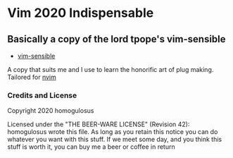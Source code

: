 # Vim 2020 Indispensable

## Basically a copy of the lord tpope's vim-sensible

* [vim-sensible][1]

A copy that suits me and I use to learn the honorific art of plug making.
Tailored for [nvim][2]

### Credits and License

Copyright 2020 homogulosus

Licensed under the "THE BEER-WARE LICENSE" (Revision 42):
homogulosus wrote this file. As long as you retain this notice you
can do whatever you want with this stuff. If we meet some day, and you think
this stuff is worth it, you can buy me a beer or coffee in return

[1]: https://github.com/tpope/vim-sensible
[2]: https://github.com/neovim/neovim
